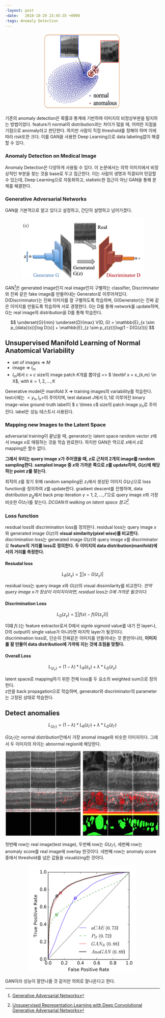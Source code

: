 ```yaml
---
-layout: post
-date:   2018-10-29 23:45:35 +0900
-tags: Anomaly Detection
---
```


 <p align="center">
 <img src="/assets/images/AnoGAN/Figure2-b.png" width="250" height="250"/>
 </p>
 
 기존의 anomaly detection은 확률과 통계에 기반하여 이미지의 비정상부분을 탐지하는 방법이었다. feature가 normal의 distribution과는 차이가 많을 때, 어떠한 지점을 기점으로 anomaly라고 판단한다. 하지만 사람이 직접 threshold를 정해야 하며 이에 따라 risk또한 크다. 이를 GAN을 사용한 Deep Learning으로 data labeling없이 해결할 수 있다. 

<!--more-->

### Anomaly Detection on Medical Image

 Anomaly Detection은 다양하게 사용될 수 있다. 이 논문에서는 의학 이미지에서 비정상적인 부분을 찾는 것을 base로 두고 접근한다. 이는 사람의 생명과 직결되어 민감할 수 있는데, Deep Learning으로 자동화하고, statistic한 접근이 아닌 GAN을 통해 문제를 해결한다. 

### Generative Adversarial Networks
 
 GAN을 기본적으로 알고 있다고 설정하고, 간단히 설명하고 넘어가겠다. 

 <p align="center">
 <img src="/assets/images/AnoGAN/Figure2-a.png" width="400" height="200" />
 </p>

 GAN[^1]은 generated image인지 real image인지 구별하는 classifier, Discriminator와 진짜 같은 fake image를 만들어내는 Generator로 이루어져있다. D(Discriminator)는 진짜 이미지를 잘 구별하도록 학습하며, G(Generator)는 진짜 같은 이미지를 만들도록 학습하며 서로 경쟁한다. G는 D를 통해 network를 update하며, G는 real image의 distribution을 D를 통해 학습한다. 
 
 $$
 \underset{G}{min} \underset{D}{max} V(D, G) = \mathbb{E}_{x \sim p_{data}(x)}[log D(x)] + \mathbb{E}_{z \sim p_z(z)}[log(1 - D(G(z)))]
 $$

## Unsupervised Manifold Learning of Normal Anatomical Variability 

 - set of images => $M$
 - image => $I_m$
 - $I_m$에서 $c \times c$ size의 image patch $K$개를 뽑아냄 => $ \textbf x = x_{k,m} \in X$, with $k = 1, 2, \dots, K$ 

 Generative model은 manifold X => training images의 variability를 학습한다.
 test시에는 $<y_n, l_n>$이 주어지며, test dataset $J$에서 ${0, 1}$로 이루어진 binary image-wise ground-truth label이 $ c \times c$ size의 patch image $y_n$로 주어진다. label은 성능 테스트시 사용된다. 

### Mapping new Images to the Latent Space

 adversarial training이 끝났을 때, generator는 latent space random vector $z$에서 image $x$로 매핑하는 것을 학습 완료한다. 하지만 GAN은 역으로 $x$에서 $z$로 mapping은 할수 없다.

 **그래서 우리는 query image $x$가 주어졌을 때, $z$로 근처의 2개의 image를 random sampling한다. sampled image 중 $x$와 가까운 쪽으로 $z$를 update하며, $G(z)$에 해당하는 point $z$를 찾는다.** 
 
 최적의 $z$를 찾기 위해 random sampling된 $z_1$에서  생성된 이미지 $G(z_1)$으로 loss function을 정의하여 $z$를 update한다. gradient descent를 진행하며, data distribution $p_g$에서 back prop iteration $\gamma = 1, 2, \dots, \Gamma$으로 query image $x$와 가장 비슷한 $G(z_{\Gamma})$를 찾는다. _DCGAN의 walking on latent space 참고[^2]_

### Loss function

 residual loss와 discrimination loss를 정의한다. 
 residual loss는 query image $x$와 generated image $G(z)$의 **visual similarity(pixel wise)를 비교한다.**
 discrimination loss는 generated image $G(z)$와 query image $x$를 discriminator로 **feature의 거리를 loss로 정의한다. 두 이미지의 data distribution(manifold)에서의 거리를 측정한다.** 
#### Resiudal loss 

 $$
 L_R(z_{\gamma}) = \sum |x - G(z_{\gamma})|
 $$

 residual loss는 query image $x$와 $G(z)$의 visual dissimilarity를 비교한다. _만약 query image $x$가 정상이 이미지이라면, residual loss는 0에 가까운 될것이다._
#### Discrimination Loss

 $$
 L_D(z_{\gamma}) = \sum |f(x) - f(G(z_{\gamma}))|
 $$

 이떄 $f(\cdot)$는 feature extractor로서 D에서 signle sigmoid value를 내기 전 layer나, D의 output이 single value가 아니라면 마지막 layer가 될것이다.  
 discrimination loss로, 단순히 진짜같은 이미지를 만들어내는 것 뿐만아니라, **이미지를 잘 만들어 data distribution에 가까워 지는 것에 초점을 맞췄다.**  
#### Overall Loss 

 $$
 L_(z_{\gamma}) = (1 - \lambda) * L_R(z_{\gamma}) + \lambda * L_D(z_{\gamma})
 $$

 latent space로 mapping하기 위한 전체 loss를 두 요소의 weighted sum으로 정의한다.  
 z만을 back propagation으로 학습하며, generator와 discriminator의 parameter는 고정된 상태로 학습한다. 

## Detect anomalies 
 
 $$ 
L_(z_{\Gamma}) = (1 - \lambda) * L_R(z_{\Gamma}) + \lambda * L_D(z_{\Gamma})
 $$

 $G(z_{\Gamma})$는 normal distribution안에서 가장 anomal image와 비슷한 이미지이다. 그래서 두 이미지의 차이는 abnormal region에 해당한다.

 <p align="center">
 <img src="/assets/images/AnoGAN/Figure3.png" width="500" height="275"/>
 </p>

 첫번째 row는 real image(test image), 두번째 row는 $G(z_{\Gamma})$, 세번째 row는 anomaly score를 real image에 overlay 한것이다. 네번째 row는 anomaly score중에서 threshold를 넘은 값들을 visualizing한 것이다.

 <p align="center">
 <img src="/assets/images/AnoGAN/Figure4.png" width="350" height="350"/>
 </p>

 GAN이라 성능이 잘안나올 것 같지만 의외로 잘나온다고 한다. 

[^1]: [Generative Adversarial Networks](https://arxiv.org/abs/1406.2661)  
[^2]: [Unsupervised Representation Learning with Deep Convolutional Generative Adversarial Networks](https://arxiv.org/abs/1511.06434)